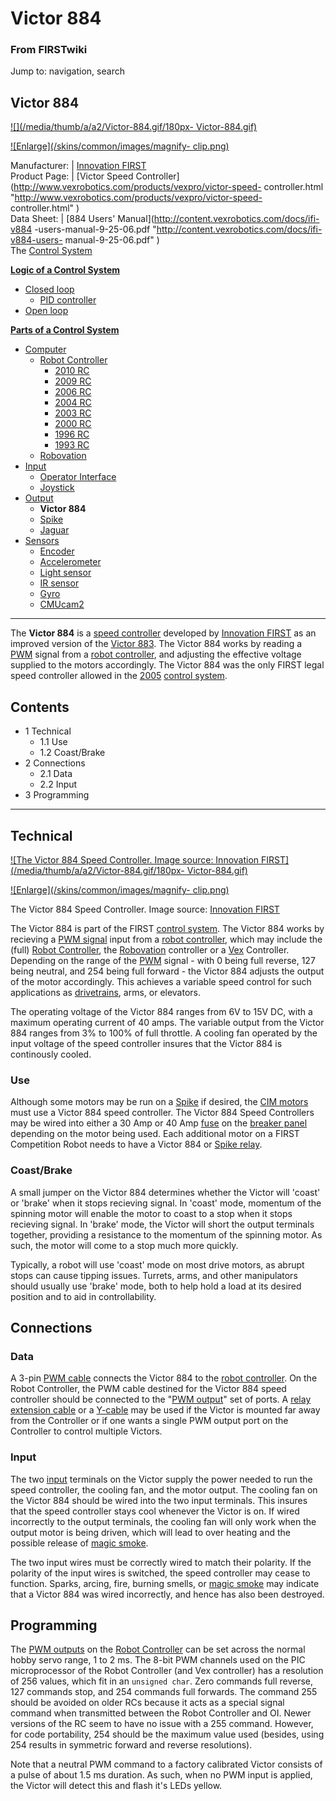 

# Victor 884

### From FIRSTwiki

Jump to: navigation, search

Victor 884  
---  
  
[![](/media/thumb/a/a2/Victor-884.gif/180px-
Victor-884.gif)](Image:Victor-884.gif "" )

[![Enlarge](/skins/common/images/magnify-
clip.png)](Image:Victor-884.gif "Enlarge" )  
  
Manufacturer: | [Innovation FIRST](Innovation_FIRST "Innovation
FIRST" )  
Product Page: | [Victor Speed
Controller](http://www.vexrobotics.com/products/vexpro/victor-speed-
controller.html "http://www.vexrobotics.com/products/vexpro/victor-speed-
controller.html" )  
Data Sheet: | [884 Users' Manual](http://content.vexrobotics.com/docs/ifi-v884
-users-manual-9-25-06.pdf "http://content.vexrobotics.com/docs/ifi-v884-users-
manual-9-25-06.pdf" )  
The [Control System](Control_system "Control system" )

**[Logic of a Control System](Logic_of_a_control_system "Logic of a control system" )**

  * [Closed loop](Closed_loop "Closed loop" )
    * [PID controller](PID_controller "PID controller" )
  * [Open loop](Open_loop "Open loop" )

**[Parts of a Control System](Parts_of_a_control_system "Parts of a control system" )**

  * [Computer](Computer "Computer" )
    * [Robot Controller](Robot_Controller "Robot Controller" )
      * [2010 RC](Robot_Controller_%282010%29 "Robot Controller \(2010\)" )
      * [2009 RC](Robot_Controller_%282009%29 "Robot Controller \(2009\)" )
      * [2006 RC](Robot_Controller_%282006%29 "Robot Controller \(2006\)" )
      * [2004 RC](Robot_Controller_%282004%29 "Robot Controller \(2004\)" )
      * [2003 RC](Robot_Controller_%282003%29 "Robot Controller \(2003\)" )
      * [2000 RC](Robot_Controller_%282000%29 "Robot Controller \(2000\)" )
      * [1996 RC](/index.php?title=Robot_Controller_%281996%29&action=edit "Robot Controller \(1996\)" )
      * [1993 RC](/index.php?title=Robot_Controller_%281993%29&action=edit "Robot Controller \(1993\)" )
    * [Robovation](Robovation "Robovation" )
  * [Input](Input "Input" )
    * [Operator Interface](Operator_Interface "Operator Interface" )
    * [Joystick](Joystick "Joystick" )
  * [Output](Output "Output" )
    * **Victor 884**
    * [Spike](Spike "Spike" )
    * [Jaguar](Jaguar "Jaguar" )
  * [Sensors](Sensor "Sensor" )
    * [Encoder](Encoder "Encoder" )
    * [Accelerometer](Accelerometer "Accelerometer" )
    * [Light sensor](/index.php?title=Light_sensor&action=edit "Light sensor" )
    * [IR sensor](IR_sensor "IR sensor" )
    * [Gyro](Gyro "Gyro" )
    * [CMUcam2](CMUcam2 "CMUcam2" )  
---  
  
The **Victor 884** is a [speed controller](Speed_Controller "Speed
Controller" ) developed by [Innovation FIRST](Innovation_FIRST
"Innovation FIRST" ) as an improved version of the [Victor
883](Victor_883 "Victor 883" ). The Victor 884 works by reading a
[PWM](PWM "PWM" ) signal from a [robot
controller](Robot_controller "Robot controller" ), and adjusting
the effective voltage supplied to the motors accordingly. The Victor 884 was
the only FIRST legal speed controller allowed in the
[2005](Triple_Play "Triple Play" ) [control
system](Control_system "Control system" ).

## Contents

  * 1 Technical
    * 1.1 Use
    * 1.2 Coast/Brake
  * 2 Connections
    * 2.1 Data
    * 2.2 Input
  * 3 Programming  
---  
  

## Technical

[![The Victor 884 Speed Controller. Image source: Innovation
FIRST](/media/thumb/a/a2/Victor-884.gif/180px-
Victor-884.gif)](Image:Victor-884.gif "The Victor 884 Speed
Controller. Image source: Innovation FIRST" )

[![Enlarge](/skins/common/images/magnify-
clip.png)](Image:Victor-884.gif "Enlarge" )

The Victor 884 Speed Controller. Image source: [Innovation
FIRST](Innovation_FIRST "Innovation FIRST" )

The Victor 884 is part of the FIRST [control system](Control_system
"Control system" ). The Victor 884 works by recieving a [PWM
signal](PWM_signal "PWM signal" ) input from a [robot
controller](Robot_controller "Robot controller" ), which may
include the (full) [Robot Controller](Robot_Controller "Robot
Controller" ), the [Robovation](Robovation "Robovation" )
controller or a [Vex](Vex "Vex" ) Controller. Depending on the
range of the [PWM](PWM "PWM" ) signal - with 0 being full reverse,
127 being neutral, and 254 being full forward - the Victor 884 adjusts the
output of the motor accordingly. This achieves a variable speed control for
such applications as [drivetrains](Drive_trains "Drive trains" ),
arms, or elevators.

The operating voltage of the Victor 884 ranges from 6V to 15V DC, with a
maximum operating current of 40 amps. The variable output from the Victor 884
ranges from 3% to 100% of full throttle. A cooling fan operated by the input
voltage of the speed controller insures that the Victor 884 is continously
cooled.


### Use

Although some motors may be run on a [Spike](Spike "Spike" ) if
desired, the [CIM motors](CIM_motor "CIM motor" ) must use a Victor
884 speed controller. The Victor 884 Speed Controllers may be wired into
either a 30 Amp or 40 Amp [fuse](/index.php?title=Fuse&action=edit "Fuse" ) on
the [breaker panel](Breaker_panel "Breaker panel" ) depending on
the motor being used. Each additional motor on a FIRST Competition Robot needs
to have a Victor 884 or [Spike relay](Spike_relay "Spike relay" ).


### Coast/Brake

A small jumper on the Victor 884 determines whether the Victor will 'coast' or
'brake' when it stops recieving signal. In 'coast' mode, momentum of the
spinning motor will enable the motor to coast to a stop when it stops
recieving signal. In 'brake' mode, the Victor will short the output terminals
together, providing a resistance to the momentum of the spinning motor. As
such, the motor will come to a stop much more quickly.

Typically, a robot will use 'coast' mode on most drive motors, as abrupt stops
can cause tipping issues. Turrets, arms, and other manipulators should usually
use 'brake' mode, both to help hold a load at its desired position and to aid
in controllability.


## Connections


### Data

A 3-pin [PWM cable](PWM_cable "PWM cable" ) connects the Victor 884
to the [robot controller](Robot_controller "Robot controller" ). On
the Robot Controller, the PWM cable destined for the Victor 884 speed
controller should be connected to the "[PWM
output](/index.php?title=PWM_output&action=edit "PWM output" )" set of ports.
A [relay extension cable](/index.php?title=Relay_extension_cable&action=edit
"Relay extension cable" ) or a [Y-cable](/index.php?title=Y-cable&action=edit
"Y-cable" ) may be used if the Victor is mounted far away from the Controller
or if one wants a single PWM output port on the Controller to control multiple
Victors.


### Input

The two [input](Input "Input" ) terminals on the Victor supply the
power needed to run the speed controller, the cooling fan, and the motor
output. The cooling fan on the Victor 884 should be wired into the two input
terminals. This insures that the speed controller stays cool whenever the
Victor is on. If wired incorrectly to the output terminals, the cooling fan
will only work when the output motor is being driven, which will lead to over
heating and the possible release of [magic smoke](Magic_smoke
"Magic smoke" ).

The two input wires must be correctly wired to match their polarity. If the
polarity of the input wires is switched, the speed controller may cease to
function. Sparks, arcing, fire, burning smells, or [magic
smoke](Magic_smoke "Magic smoke" ) may indicate that a Victor 884
was wired incorrectly, and hence has also been destroyed.


## Programming

The [PWM outputs](/index.php?title=PWM_outputs&action=edit "PWM outputs" ) on
the [Robot Controller](Robot_Controller "Robot Controller" ) can be
set across the normal hobby servo range, 1 to 2 ms. The 8-bit PWM channels
used on the PIC microprocessor of the Robot Controller (and Vex controller)
has a resolution of 256 values, which fit in an `unsigned char`. Zero commands
full reverse, 127 commands stop, and 254 commands full forwards. The command
255 should be avoided on older RCs because it acts as a special signal command
when transmitted between the Robot Controller and OI. Newer versions of the RC
seem to have no issue with a 255 command. However, for code portability, 254
should be the maximum value used (besides, using 254 results in symmetric
forward and reverse resolutions).

Note that a neutral PWM command to a factory calibrated Victor consists of a
pulse of about 1.5 ms duration. As such, when no PWM input is applied, the
Victor will detect this and flash it's LEDs yellow.

